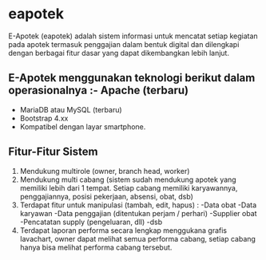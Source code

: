 # eapotek

E-Apotek (eapotek) adalah sistem informasi untuk mencatat setiap kegiatan pada apotek termasuk penggajian dalam bentuk digital dan dilengkapi dengan berbagai fitur dasar yang dapat dikembangkan lebih lanjut.

## E-Apotek menggunakan teknologi berikut dalam operasionalnya :- Apache (terbaru)
- MariaDB atau MySQL (terbaru)
- Bootstrap 4.xx
- Kompatibel dengan layar smartphone.

## Fitur-Fitur Sistem
1. Mendukung multirole (owner, branch head, worker)
2. Mendukung multi cabang (sistem sudah mendukung apotek yang memiliki lebih dari 1 tempat. Setiap cabang memiliki karyawannya, penggajiannya, posisi pekerjaan, absensi, obat, dsb)
3. Terdapat fitur untuk manipulasi (tambah, edit, hapus) :
	-Data obat
    -Data karyawan
    -Data penggajian (ditentukan perjam / perhari)
    -Supplier obat
    -Pencatatan supply (pengeluaran, dll)
    -dsb
4. Terdapat laporan performa secara lengkap menggukana grafis lavachart, owner dapat melihat semua performa cabang, setiap cabang hanya bisa melihat performa cabang tersebut.


